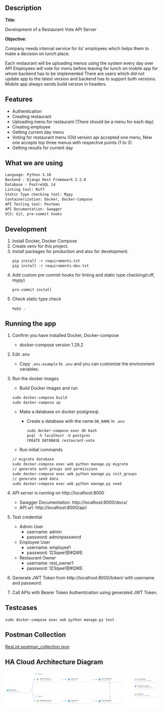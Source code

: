 ## Description
**Title**:

Development of a Restaurant Vote API Server

**Objective**:

Company needs internal service for its’ employees which helps them to make a decision
on lunch place.

Each restaurant will be uploading menus using the system every day over API
Employees will vote for menu before leaving for lunch on mobile app for whom backend has to be implemented
There are users which did not update app to the latest version and backend has to support both versions.
Mobile app always sends build version in headers.

## Features
- Authentication
- Creating restaurant
- Uploading menu for restaurant (There should be a menu for each day)
- Creating employee
- Getting current day menu
- Voting for restaurant menu (Old version api accepted one menu, New one accepts top three menus with respective points (1 to 3)
- Getting results for current day


## What we are using
    Language: Python 3.10
    Backend : Django Rest Framework 2.2.0
    Database : PostreSQL 14
    Linting tool: Ruff
    Static Type checking tool: Mypy
    Containerization: Docker, Docker-Compose
    API Testing tool: Postman
    API Documentation: Swagger
    VCS: Git, pre-commit hooks



## Development
1. Install Docker, Docker Compose
2. Create venv for this project.
3. Install packages for production and also for development.
    ```commandline
    pip install -r requirements.txt
    pip install -r requirements-dev.txt
   ```
4. Add custom pre commit hooks for linting and static type checking(ruff, mypy)
    ```commandline
    pre-commit install
    ```
5. Check static type check
    ```commandline
    mypy .
    ```
## Running the app

1. Confirm you have installed Docker, Docker-compose
    - docker-compose version 1.29.2
2. Edit .env
    - Copy `.env.example` to `.env` and you can customize the environment variables.

3. Run the docker images
    - Build Docker images and run
    ```commandline
    sudo docker-compose build
    sudo docker-compose up
    ```
    - Make a database on docker postgresql.
        - Create a database with the name `DB_NAME` in `.env`
          ```commandline
          sudo docker-compose exec db bash
          psql -h localhost -U postgres
          CREATE DATABASE restaurant-vote
          ```

    - Run initial commands
    ```commandline
    // migrate database
    sudo docker-compose exec web python manage.py migrate
    // generate auth groups and permissions
    sudo docker-compose exec web python manage.py init_groups
    // generate seed data
    sudo docker-compose exec web python manage.py seed
    ```

4. API server is running on http://localhost:8000
    - Swagger Documentation: http://localhost:8000/docs/
    - API url: http://localhost:8000/api/

5. Test credential
    - Admin User
        - username: admin
        - password: adminpassword
    - Employee User
        - username: employee1
        - password: 123qwe!@#QWE
    - Restaurant Owner
        - username: rest_owner1
        - password: 123qwe!@#QWE
6. Generate JWT Token from http://localhost:8000/token/ with username and password.

7. Call APIs with Bearer Token Authentication using generated JWT Token.

## Testcases

```commandline
sudo docker-compose exec web python manage.py test
```
## Postman Collection
[ResList.postman_collection.json](docs/ResList.postman_collection.json)

## HA Cloud Architecture Diagram
![HA Cloud Diagram.png](docs/HA%20Cloud%20Diagram.png)